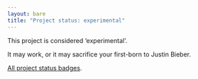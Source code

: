 ```yaml
---
layout: bare
title: "Project status: experimental"
---
```


This project is considered ‘experimental’.

It may work, or it may sacrifice your first-born to Justin Bieber.

[All project status badges][status].

[status]: /project-status-badges.html
